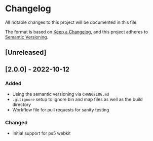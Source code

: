 # Changelog

All notable changes to this project will be documented in this file.

The format is based on [Keep a Changelog](https://keepachangelog.com/en/1.0.0/),
and this project adheres to [Semantic Versioning](https://semver.org/spec/v2.0.0.html).

## [Unreleased]

##  [2.0.0] - 2022-10-12

### Added
- Using the semantic versioning via `CHANGELOG.md`
- `.gitignore` setup to ignore bin and map files as well as the build directory
- Workflow file for pull requests for sanity testing

### Changed
- Initial support for ps5 webkit